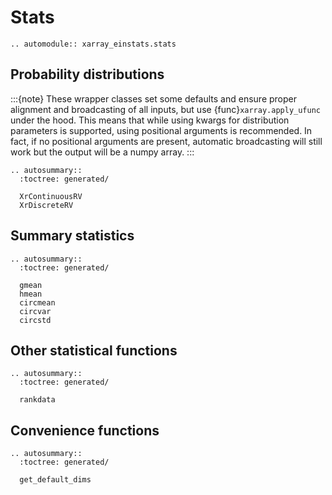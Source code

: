 # Stats
```{eval-rst}
.. automodule:: xarray_einstats.stats
```

## Probability distributions

:::{note}
These wrapper classes set some defaults and ensure
proper alignment and broadcasting of all inputs, but
use {func}`xarray.apply_ufunc` under the hood.
This means that while using kwargs for distribution
parameters is supported, using positional arguments
is recommended. In fact, if no positional arguments
are present, automatic broadcasting will still work
but the output will be a numpy array.
:::

```{eval-rst}
.. autosummary::
  :toctree: generated/

  XrContinuousRV
  XrDiscreteRV
```

## Summary statistics
```{eval-rst}
.. autosummary::
  :toctree: generated/

  gmean
  hmean
  circmean
  circvar
  circstd
```

## Other statistical functions

```{eval-rst}
.. autosummary::
  :toctree: generated/

  rankdata
```

## Convenience functions

```{eval-rst}
.. autosummary::
  :toctree: generated/

  get_default_dims
```
